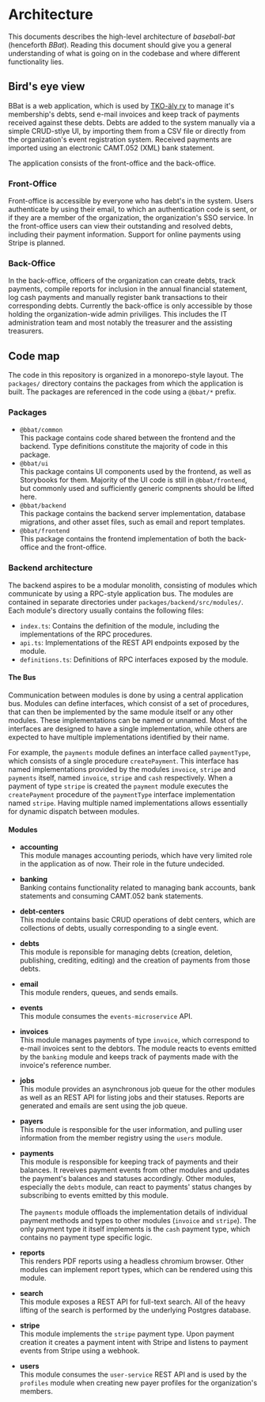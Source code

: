 # Architecture

This documents describes the high-level architecture of *baseball-bat*
(henceforth *BBat*). Reading this document should give you a general
understanding of what is going on in the codebase and where different
functionality lies. 

## Bird's eye view

BBat is a web application, which is used by [TKO-äly ry](https://tko-aly.fi/)
to manage it's membership's debts, send e-mail invoices and keep track of
payments received against these debts. Debts are added to the system manually
via a simple CRUD-stlye UI, by importing them from a CSV file or directly
from the organization's event registration system. Received payments are
imported using an electronic CAMT.052 (XML) bank statement.

The application consists of the front-office and the back-office.

### Front-Office

Front-office is accessible by everyone who has debt's in the system. Users authenticate by using their email, to which
an authentication code is sent, or if they are a member of the organization,
the organization's SSO service. In the front-office users can view their
outstanding and resolved debts, including their payment information. Support
for online payments using Stripe is planned.

### Back-Office

In the back-office, officers of the organization can create debts, track
payments, compile reports for inclusion in the annual financial statement,
log cash payments and manually register bank transactions to their
corresponding debts. Currently the back-office is only accessible by those
holding the organization-wide admin priviliges. This includes the IT
administration team and most notably the treasurer and the assisting
treasurers.

## Code map

The code in this repository is organized in a monorepo-style layout. The
`packages/` directory contains the packages from which the application is
built. The packages are referenced in the code using a `@bbat/*` prefix.

### Packages

 - `@bbat/common` <br />
   This package contains code shared between the frontend and the backend. Type definitions constitute the majority of code in this package.
 - `@bbat/ui` <br />
   This package contains UI components used by the frontend, as well as Storybooks for them. Majority of the UI code is still in `@bbat/frontend`, but commonly used and sufficiently generic compnents should be lifted here.
 - `@bbat/backend` <br />
   This package contains the backend server implementation, database migrations, and other asset files, such as email and report templates.
 - `@bbat/frontend` <br />
   This package contains the frontend implementation of both the back-office and the front-office.

### Backend architecture

The backend aspires to be a modular monolith, consisting of modules which communicate by using a RPC-style application bus.
The modules are contained in separate directories under `packages/backend/src/modules/`.
Each module's directory usually contains the following files:

 - `index.ts`: Contains the definition of the module, including the implementations of the RPC procedures.
 - `api.ts`: Implementations of the REST API endpoints exposed by the module.
 - `definitions.ts`: Definitions of RPC interfaces exposed by the module.

#### The Bus

Communication between modules is done by using a central application bus.
Modules can define interfaces, which consist of a set of procedures, that can then be implemented by the same module itself or any other modules.
These implementations can be named or unnamed. Most of the interfaces are designed to have a single implementation, while others are expected to have multiple implementations identified by their name.

For example, the `payments` module defines an interface called `paymentType`, which consists of a single procedure `createPayment`.
This interface has named implementations provided by the modules `invoice`, `stripe` and `payments` itself, named `invoice`, `stripe` and `cash` respectively.
When a payment of type `stripe` is created the `payment` module executes the `createPayment` procedure of the `paymentType` interface implementation named `stripe`.
Having multiple named implementations allows essentially for dynamic dispatch between modules.

#### Modules

 -  **accounting** <br />
    This module manages accounting periods, which have very limited role in the application as of now.
    Their role in the future undecided.

 - **banking** <br />
    Banking contains functionality related to managing bank accounts, bank statements and consuming CAMT.052 bank statements.

 - **debt-centers** <br />
This module contains basic CRUD operations of debt centers, which are collections of debts, usually corresponding to a single event.

 - **debts** <br />
This module is reponsible for managing debts (creation, deletion, publishing, crediting, editing) and the creation of payments from those debts.

 - **email** <br />
This module renders, queues, and sends emails.

 - **events** <br />
This module consumes the `events-microservice` API.

 - **invoices** <br />
This module manages payments of type `invoice`, which correspond to e-mail invoices sent to the debtors.
The module reacts to events emitted by the `banking` module and keeps track of payments made with the invoice's reference number.

 - **jobs** <br />
This module provides an asynchronous job queue for the other modules as well as an REST API for listing jobs and their statuses.
Reports are generated and emails are sent using the job queue.

 - **payers** <br />
This module is responsible for the user information, and pulling user information from the member registry using the `users` module.

 - **payments** <br />
This module is responsible for keeping track of payments and their balances.
It reveives payment events from other modules and updates the payment's balances and statuses accordingly.
Other modules, especially the `debts` module, can react to payments' status changes by subscribing to events emitted by this module. <br /><br />
The `payments` module offloads the implementation details of individual payment methods and types to other modules (`invoice` and `stripe`).
The only payment type it itself implements is the `cash` payment type, which contains no payment type specific logic.

 - **reports** <br />
This renders PDF reports using a headless chromium browser. Other modules can implement report types, which can be rendered using this module.

 - **search** <br />
This module exposes a REST API for full-text search. All of the heavy lifting of the search is performed by the underlying Postgres database.

 - **stripe** <br />
This module implements the `stripe` payment type. Upon payment creation it creates a payment intent with Stripe and listens to payment events from Stripe using a webhook.

 - **users** <br />
This module consumes the `user-service` REST API and is used by the `profiles` module when creating new payer profiles for the organization's members.

